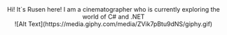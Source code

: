 <center>Hi! It`s Rusen here! I am a cinematographer who is currently exploring the world of C# and .NET</center>
<center>![Alt Text](https://media.giphy.com/media/ZVik7pBtu9dNS/giphy.gif)</center>
<!--
**rusenminchev/rusenminchev** is a ✨ _special_ ✨ repository because its `README.md` (this file) appears on your GitHub profile.

Here are some ideas to get you started:

- 🔭 I’m currently working on ...
- 🌱 I’m currently learning ...
- 👯 I’m looking to collaborate on ...
- 🤔 I’m looking for help with ...
- 💬 Ask me about ...
- 📫 How to reach me: ...
- 😄 Pronouns: ...
- ⚡ Fun fact: ...
-->
